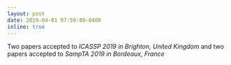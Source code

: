 ```yaml
---
layout: post
date: 2019-04-01 07:59:00-0400
inline: true
---
```

Two papers accepted to _ICASSP 2019 in Brighton, United Kingdom_ and two papers accepted to _SampTA 2019 in Bordeaux, France_
